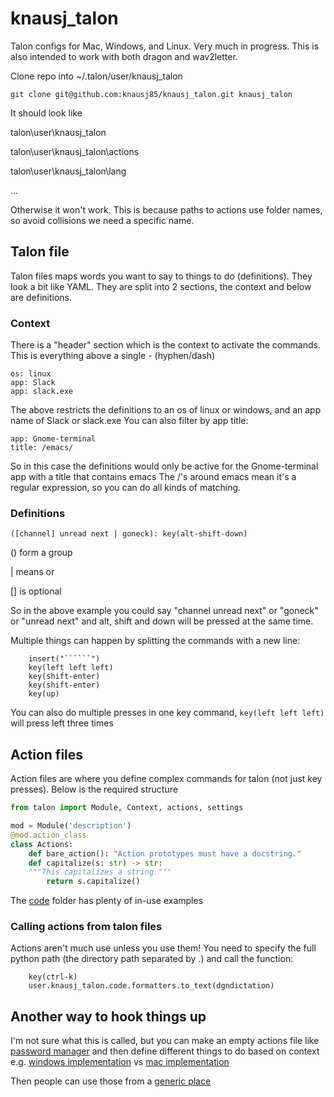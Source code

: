 # knausj_talon
Talon configs for Mac, Windows, and Linux. Very much in progress. This is also intended to work with both dragon and wav2letter.

Clone repo into ~/.talon/user/knausj_talon

    git clone git@github.com:knausj85/knausj_talon.git knausj_talon

It should look like

talon\user\knausj_talon

talon\user\knausj_talon\actions

talon\user\knausj_talon\lang

...

Otherwise it won't work. This is because paths to actions use folder names,
so avoid collisions we need a specific name.

## Talon file

Talon files maps words you want to say to things to do (definitions). They look a bit like YAML. 
They are split into 2 sections, the context and below are definitions.

### Context
There is a "header" section which is the context to activate the commands. This is everything above a
single - (hyphen/dash)

```os: windows
os: linux
app: Slack
app: slack.exe
```

The above restricts the definitions to an os of linux or windows, and an app name of Slack or slack.exe
You can also filter by app title:

```
app: Gnome-terminal
title: /emacs/
```

So in this case the definitions would only be active for the Gnome-terminal app with a title that contains emacs
The /'s around emacs mean it's a regular expression, so you can do all kinds of matching.

### Definitions

```
([channel] unread next | goneck): key(alt-shift-down)
```

() form a group

| means or

[] is optional

So in the above example you could say "channel unread next" or "goneck" or "unread next" and alt,
shift and down will be pressed at the same time.

Multiple things can happen by splitting the commands with a new line:

```insert code:
    insert("``````")
    key(left left left)
    key(shift-enter)
    key(shift-enter)
    key(up)
```

You can also do multiple presses in one key command, `key(left left left)` will press left three times

## Action files

Action files are where you define complex commands for talon (not just key presses). 
Below is the required structure

```python
from talon import Module, Context, actions, settings

mod = Module('description')
@mod.action_class
class Actions:
    def bare_action(): "Action prototypes must have a docstring."
    def capitalize(s: str) -> str:
    """This capitalizes a string."""
        return s.capitalize()
```

The [code](https://github.com/knausj85/knausj_talon/tree/master/code) folder has plenty of in-use examples

### Calling actions from talon files

Actions aren't much use unless you use them! You need to specify the full python path 
(the directory path separated by .) and call the function:

```channel <dgndictation>: 
    key(ctrl-k)
    user.knausj_talon.code.formatters.to_text(dgndictation)
```

## Another way to hook things up

I'm not sure what this is called, but you can make an empty actions file like [password manager](https://github.com/knausj85/knausj_talon/blob/master/code/password_manager.py)
and then define different things to do based on context e.g. [windows implementation](https://github.com/knausj85/knausj_talon/blob/master/code/win/password_manager.talon)
vs [mac implementation](https://github.com/knausj85/knausj_talon/blob/master/code/mac/password_manager.talon)

Then people can use those from a [generic place](https://github.com/knausj85/knausj_talon/blob/master/misc/1password.talon)
